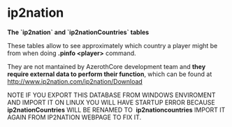 # ip2nation


**The \`ip2nation\` and \`ip2nationCountries\` tables**

These tables allow to see approximately which country a player might be from when doing **.pinfo &lt;player&gt;** command.

They are not mantained by AzerothCore development team and **they require external data to perform their function**, which can be found at <http://www.ip2nation.com/ip2nation/Download>

NOTE IF YOU EXPORT THIS DATABASE FROM WINDOWS ENVIROMENT AND IMPORT IT ON LINUX YOU WILL HAVE STARTUP ERROR BECAUSE  **ip2nationCountries** WILL BE RENAMED TO  **ip2nationcountries** IMPORT IT AGAIN FROM IP2NATION WEBPAGE TO FIX IT.

 

 

 

 

 
